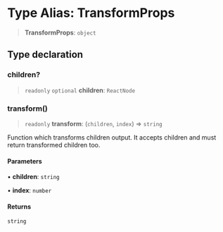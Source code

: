 # Type Alias: TransformProps

> **TransformProps**: `object`

## Type declaration

### children?

> `readonly` `optional` **children**: `ReactNode`

### transform()

> `readonly` **transform**: (`children`, `index`) => `string`

Function which transforms children output. It accepts children and must return transformed children too.

#### Parameters

• **children**: `string`

• **index**: `number`

#### Returns

`string`
